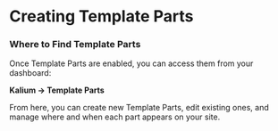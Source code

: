 # Creating Template Parts

### Where to Find Template Parts

Once Template Parts are enabled, you can access them from your dashboard:

**Kalium → Template Parts**

From here, you can create new Template Parts, edit existing ones, and manage where and when each part appears on your site.
